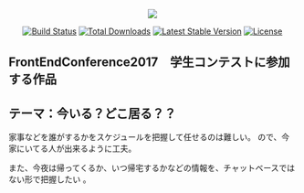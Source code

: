 <p align="center"><img src="https://laravel.com/assets/img/components/logo-laravel.svg"></p>

<p align="center">
<a href="https://travis-ci.org/laravel/framework"><img src="https://travis-ci.org/laravel/framework.svg" alt="Build Status"></a>
<a href="https://packagist.org/packages/laravel/framework"><img src="https://poser.pugx.org/laravel/framework/d/total.svg" alt="Total Downloads"></a>
<a href="https://packagist.org/packages/laravel/framework"><img src="https://poser.pugx.org/laravel/framework/v/stable.svg" alt="Latest Stable Version"></a>
<a href="https://packagist.org/packages/laravel/framework"><img src="https://poser.pugx.org/laravel/framework/license.svg" alt="License"></a>
</p>

## FrontEndConference2017　学生コンテストに参加する作品

## テーマ：今いる？どこ居る？？

家事などを誰がするかをスケジュールを把握して任せるのは難しい。
ので、今家にいてる人が出来るように工夫。

また、今夜は帰ってくるか、いつ帰宅するかなどの情報を、チャットベースではない形で把握したい
。
